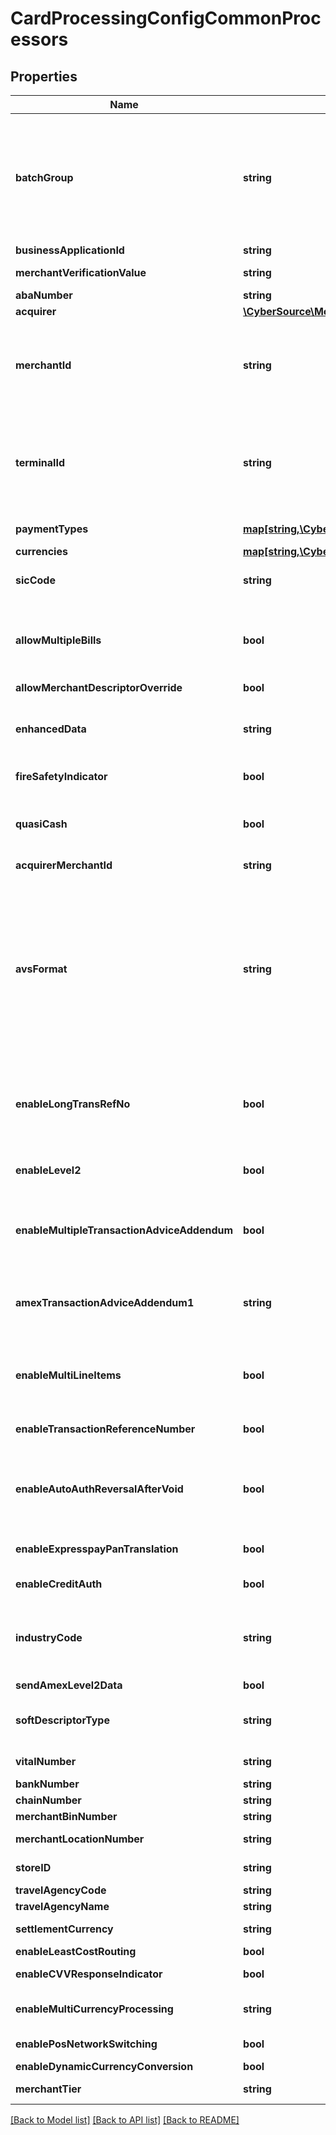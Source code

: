 # CardProcessingConfigCommonProcessors

## Properties
Name | Type | Description | Notes
------------ | ------------- | ------------- | -------------
**batchGroup** | **string** | Determines the batching group that separates merchants for special batching times. Batching groups can separate merchant batches by the following criteria:  * Timezone * Merchant deadlines * Large merchants (top 10) * Merchants with Service-Level Agreements  Applicable for Chase Paymentech Salem (chasepaymentechsalem), Streamline (streamline2), Six (six), Barclays (barclays2), Paymentech Tampa (paymentechtampa), CMCIC (cmcic), FDC Nashville (smartfdc), RUPAY, American Express Direct (amexdirect), GPN (gpn), VPC, GPX (gpx), CB2A, Barclays HISO (barclayshiso), TSYS (tsys) and FDI Global (fdiglobal) processors.  Validation details (for selected processors)...  &lt;table&gt; &lt;thead&gt;&lt;tr&gt;&lt;th&gt;Processor&lt;/th&gt;&lt;th&gt;Acceptance Type&lt;/th&gt;&lt;th&gt;Required&lt;/th&gt;&lt;/tr&gt;&lt;/thead&gt; &lt;tr&gt;&lt;td&gt;Barclays&lt;/td&gt;&lt;td&gt;cnp, cp, hybrid&lt;/td&gt;&lt;td&gt;Yes&lt;/td&gt;&lt;/tr&gt; &lt;tr&gt;&lt;td&gt;Barclays HISO&lt;/td&gt;&lt;td&gt;cnp, cp, hybrid&lt;/td&gt;&lt;td&gt;Yes&lt;/td&gt;&lt;/tr&gt; &lt;tr&gt;&lt;td&gt;American Express Direct&lt;/td&gt;&lt;td&gt;cnp, cp, hybrid&lt;/td&gt;&lt;td&gt;No&lt;/td&gt;&lt;/tr&gt; &lt;/table&gt; | [optional] 
**businessApplicationId** | **string** | Indicates the type of money transfer used in the transaction. Applicable for VPC and GPX (gpx) processors. | [optional] 
**merchantVerificationValue** | **string** | Identify merchants that participate in Select Merchant Fee (SMF) programs. Unique to the merchant. Applicable for GPX (gpx) and VPC processors. | [optional] 
**abaNumber** | **string** | Routing Number to identify banks within the United States. Applicable for GPX (gpx) processors. | [optional] 
**acquirer** | [**\CyberSource\Model\CardProcessingConfigCommonAcquirer**](CardProcessingConfigCommonAcquirer.md) |  | [optional] 
**merchantId** | **string** | Merchant ID assigned by an acquirer or a processor. Should not be overriden by any other party.  Validation details (for selected processors)...  &lt;table&gt; &lt;thead&gt;&lt;tr&gt;&lt;th&gt;Processor&lt;/th&gt;&lt;th&gt;Acceptance Type&lt;/th&gt;&lt;th&gt;Required&lt;/th&gt;&lt;th&gt;Min. Length&lt;/th&gt;&lt;th&gt;Max. Length&lt;/th&gt;&lt;th&gt;Regex&lt;/th&gt;&lt;/tr&gt;&lt;/thead&gt; &lt;tr&gt;&lt;td&gt;Barclays HISO&lt;/td&gt;&lt;td&gt;cp, cnp, hybrid&lt;/td&gt;&lt;td&gt;Yes&lt;/td&gt;&lt;td&gt;1&lt;/td&gt;&lt;td&gt;15&lt;/td&gt;&lt;td&gt;^[0-9a-zA-Z]+$&lt;/td&gt;&lt;/tr&gt; &lt;tr&gt;&lt;td&gt;Barclays&lt;/td&gt;&lt;td&gt;cp, cnp, hybrid&lt;/td&gt;&lt;td&gt;Yes&lt;/td&gt;&lt;td&gt;1&lt;/td&gt;&lt;td&gt;11&lt;/td&gt;&lt;td&gt;^[0-9a-zA-Z]+$&lt;/td&gt;&lt;/tr&gt; &lt;/table&gt; | 
**terminalId** | **string** | The &#39;Terminal Id&#39; aka TID, is an identifier used for with your payments processor. Depending on the processor and payment acceptance type this may also be the default Terminal ID used for Card Present and Virtual Terminal transactions.  Validation details (for selected processors)...  &lt;table&gt; &lt;thead&gt;&lt;tr&gt;&lt;th&gt;Processor&lt;/th&gt;&lt;th&gt;Acceptance Type&lt;/th&gt;&lt;th&gt;Required&lt;/th&gt;&lt;th&gt;Min. Length&lt;/th&gt;&lt;th&gt;Max. Length&lt;/th&gt;&lt;th&gt;Regex&lt;/th&gt;&lt;/tr&gt;&lt;/thead&gt; &lt;tr&gt;&lt;td&gt;Barclays HISO&lt;/td&gt;&lt;td&gt;cnp, hybrid&lt;/td&gt;&lt;td&gt;Yes&lt;/td&gt;&lt;td&gt;1&lt;/td&gt;&lt;td&gt;16&lt;/td&gt;&lt;td&gt;^[0-9a-zA-Z]+$&lt;/td&gt;&lt;/tr&gt; &lt;tr&gt;&lt;td&gt;Barclays HISO&lt;/td&gt;&lt;td&gt;cp&lt;/td&gt;&lt;td&gt;No&lt;/td&gt;&lt;td&gt;1&lt;/td&gt;&lt;td&gt;16&lt;/td&gt;&lt;td&gt;^[0-9a-zA-Z]+$&lt;/td&gt;&lt;/tr&gt; &lt;/table&gt; | [optional] 
**paymentTypes** | [**map[string,\CyberSource\Model\CardProcessingConfigCommonPaymentTypes]**](CardProcessingConfigCommonPaymentTypes.md) | Valid values are: * VISA * MASTERCARD * AMERICAN_EXPRESS * CUP * EFTPOS * DINERS_CLUB * DISCOVER * JCB | [optional] 
**currencies** | [**map[string,\CyberSource\Model\CardProcessingConfigCommonCurrencies1]**](CardProcessingConfigCommonCurrencies1.md) | Three-character [ISO 4217 ALPHA-3 Standard Currency Codes.](http://apps.cybersource.com/library/documentation/sbc/quickref/currencies.pdf) | [optional] 
**sicCode** | **string** | The Standard Industrial Classification (SIC) are four-digit codes that categorize the industries that companies belong to based on their business activities. Standard Industrial Classification codes were mostly replaced by the six-digit North American Industry Classification System (NAICS). Applicable for VPC and GPX (gpx) processors. | [optional] 
**allowMultipleBills** | **bool** | Allows multiple captures for a single authorization transaction. Applicable for Paymentech Tampa (paymentechtampa), VPC, American Express Direct (amexdirect) and GPX (gpx) processors.  Validation details (for selected processors)...  &lt;table&gt; &lt;thead&gt;&lt;tr&gt;&lt;th&gt;Processor&lt;/th&gt;&lt;th&gt;Acceptance Type&lt;/th&gt;&lt;th&gt;Required&lt;/th&gt;&lt;th&gt;Default Value&lt;/th&gt;&lt;/tr&gt;&lt;/thead&gt; &lt;tr&gt;&lt;td&gt;American Express Direct&lt;/td&gt;&lt;td&gt;cp, hybrid&lt;/td&gt;&lt;td&gt;Yes&lt;/td&gt;&lt;td&gt;No&lt;/td&gt;&lt;/tr&gt; &lt;tr&gt;&lt;td&gt;American Express Direct&lt;/td&gt;&lt;td&gt;cnp&lt;/td&gt;&lt;td&gt;No&lt;/td&gt;&lt;td&gt;No&lt;/td&gt;&lt;/tr&gt; &lt;/table&gt; | [optional] 
**allowMerchantDescriptorOverride** | **bool** | Enables partner to enable/disable merchant descriptors values. Applicable for VPC, EFTPOS and CUP processors. | [optional] 
**enhancedData** | **string** | To enable airline transactions. Applicable for TSYS (tsys), VPC, Elavon Americas (elavonamericas), FDI Global (fdiglobal), GPX (gpx), Barclays (barclays2) and American Express Direct (amexdirect) processors.  Validation details (for selected processors)...  &lt;table&gt; &lt;thead&gt;&lt;tr&gt;&lt;th&gt;Processor&lt;/th&gt;&lt;th&gt;Acceptance Type&lt;/th&gt;&lt;th&gt;Required&lt;/th&gt;&lt;/tr&gt;&lt;/thead&gt; &lt;tr&gt;&lt;td&gt;Barclays&lt;/td&gt;&lt;td&gt;cnp, cp, hybrid&lt;/td&gt;&lt;td&gt;No&lt;/td&gt;&lt;/tr&gt; &lt;tr&gt;&lt;td&gt;American Express Direct&lt;/td&gt;&lt;td&gt;cp, cnp, hybrid&lt;/td&gt;&lt;td&gt;No&lt;/td&gt;&lt;/tr&gt; &lt;/table&gt; | [optional] 
**fireSafetyIndicator** | **bool** | Indicates whether the merchant is compliant with Hotel and Motel Fire Safety Act of 1990. Applicable for GPX (gpx) and VPC processors. | [optional] 
**quasiCash** | **bool** | To enable quasi-cash transactions. A quasi-cash transaction is a cash-like transaction for the sale of items that are directly convertible to cash, such as:- Casino gaming chips, Money orders, Wire transfers.  Applicable for GPX (gpx), TSYS (tsys), Barclays (barclays2) and VPC processors.  Validation details (for selected processors)...  &lt;table&gt; &lt;thead&gt;&lt;tr&gt;&lt;th&gt;Processor&lt;/th&gt;&lt;th&gt;Acceptance Type&lt;/th&gt;&lt;th&gt;Required&lt;/th&gt;&lt;th&gt;Default Value&lt;/th&gt;&lt;/tr&gt;&lt;/thead&gt; &lt;tr&gt;&lt;td&gt;Barclays&lt;/td&gt;&lt;td&gt;cnp, cp, hybrid&lt;/td&gt;&lt;td&gt;No&lt;/td&gt;&lt;td&gt;No&lt;/td&gt;&lt;/tr&gt; &lt;/table&gt; | [optional] 
**acquirerMerchantId** | **string** | Identifier assigned by the acquirer. Applicable for RUPAY, VPC and Six (six) processors. | [optional] 
**avsFormat** | **string** | Enables Enhanced AVS/Automated Address Verification Plus (AAV+).  Valid values: \&quot;basic\&quot; - Standard address verification system.   When a processor supports AVS for a transaction&#39;s card type, the issuing bank uses AVS to confirm that the customer has provided the correct billing address.   When a customer provides incorrect information, the transaction might be fraudulent. \&quot;basic + name\&quot; - Enhanced address verification system.   Consists of the standard AVS functionality plus verification of some additional fields.   The additional fields that are verified for Enhanced AVS are:   - customer_firstname   - customer_lastname \&quot;basic + name + shipto\&quot; - Automated address verification plus.   Consists of the Enhanced AVS functionality plus verification of some additional fields.   AAV+ intended for merchants who deliver physical goods to a different address than the billing address.   AAV+ verifies the additional fields only when the standard and Enhanced AVS tests pass first.   For information about Enhanced AVS - The additional fields that are verified for AAV+ are:   - ship_to_firstname   - ship_to_lastname   - ship_to_address1   - ship_to_country   - ship_to_zip   - ship_to_phone   - customer_phone(American Express Direct only)  Applicable for American Express Direct (amexdirect) processor.  Validation details (for selected processors)...  &lt;table&gt; &lt;thead&gt;&lt;tr&gt;&lt;th&gt;Processor&lt;/th&gt;&lt;th&gt;Acceptance Type&lt;/th&gt;&lt;th&gt;Required&lt;/th&gt;&lt;th&gt;Default Value&lt;/th&gt;&lt;/tr&gt;&lt;/thead&gt; &lt;tr&gt;&lt;td&gt;American Express Direct&lt;/td&gt;&lt;td&gt;cnp, cp, hybrid&lt;/td&gt;&lt;td&gt;Yes&lt;/td&gt;&lt;td&gt;basic&lt;/td&gt;&lt;/tr&gt; &lt;/table&gt; | [optional] 
**enableLongTransRefNo** | **bool** | Amex Direct specific merchant config value which determines what length (either 9 or Unique 12-char reference number) of reference number will be CYBS generated if the merchant does not pass in a trans_ref_no. Can be any combination of alpha, numeric and special characters, and/or binary data in hexadecimal.  Applicable for American Express Direct (amexdirect) processor.  Validation details (for selected processors)...  &lt;table&gt; &lt;thead&gt;&lt;tr&gt;&lt;th&gt;Processor&lt;/th&gt;&lt;th&gt;Acceptance Type&lt;/th&gt;&lt;th&gt;Required&lt;/th&gt;&lt;th&gt;Default Value&lt;/th&gt;&lt;/tr&gt;&lt;/thead&gt; &lt;tr&gt;&lt;td&gt;American Express Direct&lt;/td&gt;&lt;td&gt;cp, cnp, hybrid&lt;/td&gt;&lt;td&gt;No&lt;/td&gt;&lt;td&gt;No&lt;/td&gt;&lt;/tr&gt; &lt;/table&gt; | [optional] 
**enableLevel2** | **bool** | Field that indicates whether merchant will send level 2 data for Amex cards. Applicable for American Express Direct (amexdirect) processor.  Validation details (for selected processors)...  &lt;table&gt; &lt;thead&gt;&lt;tr&gt;&lt;th&gt;Processor&lt;/th&gt;&lt;th&gt;Acceptance Type&lt;/th&gt;&lt;th&gt;Required&lt;/th&gt;&lt;th&gt;Default Value&lt;/th&gt;&lt;/tr&gt;&lt;/thead&gt; &lt;tr&gt;&lt;td&gt;American Express Direct&lt;/td&gt;&lt;td&gt;cp, cnp, hybrid&lt;/td&gt;&lt;td&gt;No&lt;/td&gt;&lt;td&gt;No&lt;/td&gt;&lt;/tr&gt; &lt;/table&gt; | [optional] 
**enableMultipleTransactionAdviceAddendum** | **bool** | This flag related to multiple transaction advice addendum field. It is used to display descriptive information about a transaction on customer&#39;s American Express card statement. Applicable for American Express Direct (amexdirect) processor.  Validation details (for selected processors)...  &lt;table&gt; &lt;thead&gt;&lt;tr&gt;&lt;th&gt;Processor&lt;/th&gt;&lt;th&gt;Acceptance Type&lt;/th&gt;&lt;th&gt;Required&lt;/th&gt;&lt;th&gt;Default Value&lt;/th&gt;&lt;/tr&gt;&lt;/thead&gt; &lt;tr&gt;&lt;td&gt;American Express Direct&lt;/td&gt;&lt;td&gt;cp, cnp, hybrid&lt;/td&gt;&lt;td&gt;No&lt;/td&gt;&lt;td&gt;No&lt;/td&gt;&lt;/tr&gt; &lt;/table&gt; | [optional] 
**amexTransactionAdviceAddendum1** | **string** | Advice addendum field. It is used to display descriptive information about a transaction on customer&#39;s American Express card statement. Applicable for TSYS (tsys), FDI Global (fdiglobal) and American Express Direct (amexdirect) processors.  Validation details (for selected processors)...  &lt;table&gt; &lt;thead&gt;&lt;tr&gt;&lt;th&gt;Processor&lt;/th&gt;&lt;th&gt;Acceptance Type&lt;/th&gt;&lt;th&gt;Required&lt;/th&gt;&lt;th&gt;Min. Length&lt;/th&gt;&lt;th&gt;Max. Length&lt;/th&gt;&lt;th&gt;Regex&lt;/th&gt;&lt;/tr&gt;&lt;/thead&gt; &lt;tr&gt;&lt;td&gt;American Express Direct&lt;/td&gt;&lt;td&gt;cnp, cp, hybrid&lt;/td&gt;&lt;td&gt;No&lt;/td&gt;&lt;td&gt;1&lt;/td&gt;&lt;td&gt;40&lt;/td&gt;&lt;td&gt;^[0-9a-zA-Z&amp;#92;-\\s.]+$&lt;/td&gt;&lt;/tr&gt; &lt;/table&gt; | [optional] 
**enableMultiLineItems** | **bool** | This flag is related to offer/line item details to be included instead of sending one line item, and a grand total. Example, offer0, offer 1...offer n. Applicable for American Express Direct (amexdirect) and Elavon Americas (elavonamericas) processors.  Validation details (for selected processors)...  &lt;table&gt; &lt;thead&gt;&lt;tr&gt;&lt;th&gt;Processor&lt;/th&gt;&lt;th&gt;Acceptance Type&lt;/th&gt;&lt;th&gt;Required&lt;/th&gt;&lt;th&gt;Default Value&lt;/th&gt;&lt;/tr&gt;&lt;/thead&gt; &lt;tr&gt;&lt;td&gt;American Express Direct&lt;/td&gt;&lt;td&gt;cp, cnp, hybrid&lt;/td&gt;&lt;td&gt;No&lt;/td&gt;&lt;td&gt;No&lt;/td&gt;&lt;/tr&gt; &lt;/table&gt; | [optional] 
**enableTransactionReferenceNumber** | **bool** | To enable merchant to send in transaction reference number (unique reconciliation ID). Applicable for VPC, Vero (vero), FDI Global (fdiglobal), Six (six), CB2A, CUP, VPC, Chase Paymentech Salem (chasepaymentechsalem), Fiserv (fiserv), Elavon Americas (elavonamericas) and EFTPOS processors. | [optional] 
**enableAutoAuthReversalAfterVoid** | **bool** | Enables to meet the Visa mandate requirements to reverse unused authorizations, benefitting the customer by releasing the hold on unused credit card funds. Applicable for CB2A, Elavon Americas (elavonamericas), Six (six), VPC and American Express Direct (amexdirect) processors.  Validation details (for selected processors)...  &lt;table&gt; &lt;thead&gt;&lt;tr&gt;&lt;th&gt;Processor&lt;/th&gt;&lt;th&gt;Acceptance Type&lt;/th&gt;&lt;th&gt;Required&lt;/th&gt;&lt;th&gt;Default Value&lt;/th&gt;&lt;/tr&gt;&lt;/thead&gt; &lt;tr&gt;&lt;td&gt;American Express Direct&lt;/td&gt;&lt;td&gt;cp, cnp, hybrid&lt;/td&gt;&lt;td&gt;No&lt;/td&gt;&lt;td&gt;No&lt;/td&gt;&lt;/tr&gt; &lt;/table&gt; | [optional] 
**enableExpresspayPanTranslation** | **bool** | When this is enabled, authorization responses from American Express expresspay transactions include the Primary Account Number (PAN) and expiration date of the card. Applicable for American Express Direct (amexdirect) processor. | [optional] 
**enableCreditAuth** | **bool** | Authorizes a credit. Reduces refund chargebacks and prevents customers from seeing the online update for credits which are otherwise offline settlements. | [optional] 
**industryCode** | **string** | Field used to identify the industry type of the merchant submitting the authorization request.  Valid values: &#x60;0&#x60; – unknown or unsure &#x60;A&#x60; – auto rental (EMV supported) &#x60;B&#x60; – bank/financial institution (EMV supported) &#x60;D&#x60; – direct marketing &#x60;F&#x60; – food/restaurant (EMV supported) &#x60;G&#x60; – grocery store/super market (EMV supported) &#x60;H&#x60; – hotel (EMV supported) &#x60;L&#x60; – limited amount terminal (EMV supported) &#x60;O&#x60; – oil company/automated fueling system (EMV supported) &#x60;P&#x60; – passenger transport (EMV supported) &#x60;R&#x60; – retail (EMV supported) Applicable for TSYS (tsys), RUPAY and Elavon Americas (elavonamericas) processors. | [optional] 
**sendAmexLevel2Data** | **bool** | Field that indicates whether merchant will send level 2 data for Amex cards. Applicable for TSYS (tsys) processor. | [optional] 
**softDescriptorType** | **string** | A soft descriptor is a text, rendered on a cardholder&#39;s statement, describing a particular product or service, purchased by the cardholder. Descriptors are intended to help the cardholder identify the products or services purchased. Valid values: &#x60;1&#x60; - trans_ref_no &#x60;2&#x60; - merchant_descriptor &#x60;3&#x60; - trans_ref_no and merchant_descriptor Applicable for TSYS (tsys) processor. | [optional] 
**vitalNumber** | **string** | V-number provided by TSYS info. The leading &#x60;V&#x60; must be replaced by a &#x60;7&#x60;. For example, replace &#x60;V1234567&#x60; with &#x60;71234567&#x60;. Applicable for TSYS (tsys) processor. | [optional] 
**bankNumber** | **string** | 6 digit agent bank number provided by acquirer. Applicable for TSYS (tsys) processor. | [optional] 
**chainNumber** | **string** | 6 digit chain number provided by acquirer. Applicable for TSYS (tsys) processor. | [optional] 
**merchantBinNumber** | **string** | 6 digits acquirer bank identification number. Applicable for TSYS (tsys) processor. | [optional] 
**merchantLocationNumber** | **string** | 5 digit merchant location number. Unless otherwise specified by merchant&#39;s bank or processor, this field should default to 00001. Applicable for TSYS (tsys) processor. | [optional] 
**storeID** | **string** | 4 digits number used to identify a specific merchant store location within the member systems. Applicable for TSYS (tsys) processor. | [optional] 
**travelAgencyCode** | **string** | Contains travel agency code if airline ticket was issued by a travel agency. Applicable for TSYS (tsys) processor. | [optional] 
**travelAgencyName** | **string** | Contains travel agency name if airline ticket was issued by travel agency. Applicable for TSYS (tsys) processor. | [optional] 
**settlementCurrency** | **string** | This field is used to indicate Merchant&#39;s settlement currency. [ISO 4217 ALPHA-3 Standard Currency Codes] Applicable for TSYS (tsys) and Streamline (streamline2) processors. | [optional] 
**enableLeastCostRouting** | **bool** | Indicates whether Least Cost Routing is enabled. Applicable for EFTPOS and CUP processors. | [optional] 
**enableCVVResponseIndicator** | **bool** | This field denotes EFTPOS Merchant&#39;s choice of receiving CVV Processing Response in return. Applicable for EFTPOS processors. | [optional] 
**enableMultiCurrencyProcessing** | **string** | Applicable for Barclays (barclays2) processor.  Validation details (for selected processors)...  &lt;table&gt; &lt;thead&gt;&lt;tr&gt;&lt;th&gt;Processor&lt;/th&gt;&lt;th&gt;Acceptance Type&lt;/th&gt;&lt;th&gt;Required&lt;/th&gt;&lt;th&gt;Default Value&lt;/th&gt;&lt;/tr&gt;&lt;/thead&gt; &lt;tr&gt;&lt;td&gt;Barclays&lt;/td&gt;&lt;td&gt;cnp, cp, hybrid&lt;/td&gt;&lt;td&gt;No&lt;/td&gt;&lt;td&gt;Yes&lt;/td&gt;&lt;/tr&gt; &lt;/table&gt; | [optional] 
**enablePosNetworkSwitching** | **bool** | &#39;POS Network Switching&#39; or &#39;Alternate Routing&#39; means merchant can process PIN Debit transactions without a PIN. Set the value to &#39;Yes&#39; if it is supported. Applicable for FDI Global (fdiglobal) processor. | [optional] 
**enableDynamicCurrencyConversion** | **bool** | Enable dynamic currency conversion for a merchant. | [optional] 
**merchantTier** | **string** | Merchant Tier defines the type of merchant, the numeric Merchant Tier value is allocated by EFTPOS. Applicable for EFTPOS processors. | [optional] 

[[Back to Model list]](../README.md#documentation-for-models) [[Back to API list]](../README.md#documentation-for-api-endpoints) [[Back to README]](../README.md)


